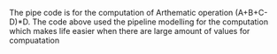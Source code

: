 The pipe code is for the computation of Arthematic operation (A+B+C-D)*D.
The code above used the pipeline modelling for the computation which makes life easier when there are large amount of values for compuatation
